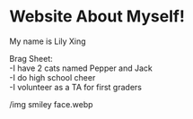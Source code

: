 # Website About Myself!

My name is Lily Xing

Brag Sheet:\
-I have 2 cats named Pepper and Jack\
-I do high school cheer\
-I volunteer as a TA for first graders

/img smiley face.webp
